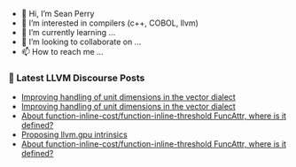 - 👋 Hi, I’m Sean Perry
- 👀 I’m interested in compilers (c++, COBOL, llvm)
- 🌱 I’m currently learning ...
- 💞️ I’m looking to collaborate on ...
- 📫 How to reach me ...

<!---
s66perry/s66perry is a ✨ special ✨ repository because its `README.md` (this file) appears on your GitHub profile.
You can click the Preview link to take a look at your changes.
--->
### 📕 Latest LLVM Discourse Posts

<!-- DISCOURSE-LLVM:START -->
- [Improving handling of unit dimensions in the vector dialect](https://discourse.llvm.org/t/improving-handling-of-unit-dimensions-in-the-vector-dialect/75216#post_19)
- [Improving handling of unit dimensions in the vector dialect](https://discourse.llvm.org/t/improving-handling-of-unit-dimensions-in-the-vector-dialect/75216#post_18)
- [About function-inline-cost/function-inline-threshold FuncAttr, where is it defined?](https://discourse.llvm.org/t/about-function-inline-cost-function-inline-threshold-funcattr-where-is-it-defined/75388#post_7)
- [Proposing llvm.gpu intrinsics](https://discourse.llvm.org/t/proposing-llvm-gpu-intrinsics/75374#post_7)
- [About function-inline-cost/function-inline-threshold FuncAttr, where is it defined?](https://discourse.llvm.org/t/about-function-inline-cost-function-inline-threshold-funcattr-where-is-it-defined/75388#post_6)
<!-- DISCOURSE-LLVM:END -->
